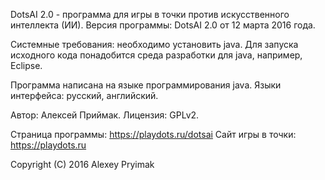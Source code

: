 DotsAI 2.0 - программа для игры в точки против искусственного интеллекта (ИИ).
Версия программы: DotsAI 2.0 от 12 марта 2016 года.

Системные требования: необходимо установить java.
Для запуска исходного кода понадобится среда разработки для java, например, Eclipse.

Программа написана на языке программирования java.
Языки интерфейса: русский, английский.

Автор: Алексей Приймак.
Лицензия: GPLv2.

Страница программы: https://playdots.ru/dotsai
Сайт игры в точки: https://playdots.ru

Copyright (C) 2016 Alexey Pryimak
